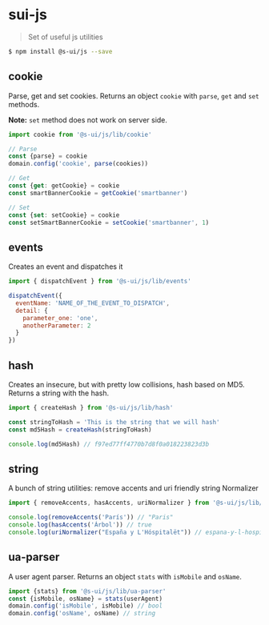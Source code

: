# sui-js
> Set of useful js utilities

```sh
$ npm install @s-ui/js --save
```

## cookie
Parse, get and set cookies. Returns an object `cookie` with `parse`, `get` and `set` methods.

**Note:** `set` method does not work on server side.

```js
import cookie from '@s-ui/js/lib/cookie'

// Parse
const {parse} = cookie
domain.config('cookie', parse(cookies))

// Get
const {get: getCookie} = cookie
const smartBannerCookie = getCookie('smartbanner')

// Set
const {set: setCookie} = cookie
const setSmartBannerCookie = setCookie('smartbanner', 1)
```

## events
Creates an event and dispatches it

```js
import { dispatchEvent } from '@s-ui/js/lib/events'

dispatchEvent({
  eventName: 'NAME_OF_THE_EVENT_TO_DISPATCH',
  detail: {
    parameter_one: 'one',
    anotherParameter: 2
  }
})
```

## hash
Creates an insecure, but with pretty low collisions, hash based on MD5. Returns a string with the hash.

```js
import { createHash } from '@s-ui/js/lib/hash'

const stringToHash = 'This is the string that we will hash'
const md5Hash = createHash(stringToHash)

console.log(md5Hash) // f97ed77ff4770b7d8f0a018223823d3b
```

## string
A bunch of string utilities: remove accents and uri friendly string Normalizer

```js
import { removeAccents, hasAccents, uriNormalizer } from '@s-ui/js/lib/string'

console.log(removeAccents('París')) // "Paris"
console.log(hasAccents('Árbol')) // true
console.log(uriNormalizer("España y L'Hóspitalët")) // espana-y-l-hospitalet
```

## ua-parser
A user agent parser. Returns an object `stats` with `isMobile` and `osName`.

```js
import {stats} from '@s-ui/js/lib/ua-parser'
const {isMobile, osName} = stats(userAgent)
domain.config('isMobile', isMobile) // bool
domain.config('osName', osName) // string
```

